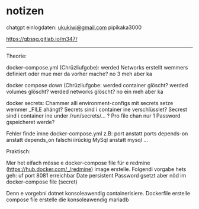 # notizen

chatgpt einlogdaten:
ukukiwi@gmail.com
pipikaka3000

https://gbssg.gitlab.io/m347/

---------------------------------------------------------------------------------------------

Theorie:

docker-compose.yml (Chrüzliufgobe):
werded Networks erstellt wemmers definiert oder mue mer da vorher mache?
no 3 meh aber ka

docker compose down (Chrüzliufgobe:
werded container glöscht?
werded volumes glöscht?
werded networks glöscht?
no ein meh aber ka

docker secrets:
Chammer alli environment-configs mit secrets setze wemmer _FILE ahängt?
Secrets sind i container ine verschlüsslet?
Secrest sind i container ine under /run/secrets/... ?
Pro file chan nur 1 Password gspeicheret werde?

Fehler finde imne docker-compose.yml
z.B:
port anstatt ports
depends-on anstatt depends_on
falschi iirückig
MySql anstatt mysql
...


Praktisch:

Mer het eifach mösse e docker-compose file für e redmine (https://hub.docker.com/_/redmine) image erstelle. 
Folgendi vorgabe hets geh:
uf port 8081 erreichbar
Date persistent
Password gsetzt aber nöd im docker-compose file (secret)

Denn e vorgebni dotnet konsoleawendig containerisiere. 
Dockerfile erstelle
compose file erstelle
die konsoleawendig
mariadb
